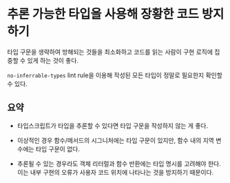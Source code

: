 # 추론 가능한 타입을 사용해 장황한 코드 방지하기

타입 구문을 생략하여 방해되는 것들을 최소화하고 코드를 읽는 사람이 구현 로직에 집중할 수 있게 하는 것이 좋다.

`no-inferrable-types` lint rule을 이용해 작성된 모든 타입이 정말로 필요한지 확인할 수 있다.

## 요약

- 타입스크립트가 타입을 추론할 수 있다면 타입 구문을 작성하지 않는 게 좋다.

- 이상적인 경우 함수/메서드의 시그니처에는 타입 구문이 있지만, 함수 내의 지역 변수에는 타입 구문이 없다.

- 추론될 수 있는 경우라도 객체 리터럴과 함수 반환에는 타입 명시를 고려해야 한다.
  이는 내부 구현의 오류가 사용자 코드 위치에 나타나는 것을 방지하기 때문이다.
